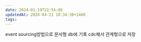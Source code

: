 ```yaml
---
date: 2024-01-19T22:54:09
updatedAt: 2024-04-21 18:34:36+1460
tags: 
---
```

event sourcing방법으로 문서형 db에 기록
cdc해서 관계형으로 저장